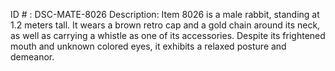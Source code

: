 ID # : DSC-MATE-8026
Description: Item 8026 is a male rabbit, standing at 1.2 meters tall. It wears a brown retro cap and a gold chain around its neck, as well as carrying a whistle as one of its accessories. Despite its frightened mouth and unknown colored eyes, it exhibits a relaxed posture and demeanor.